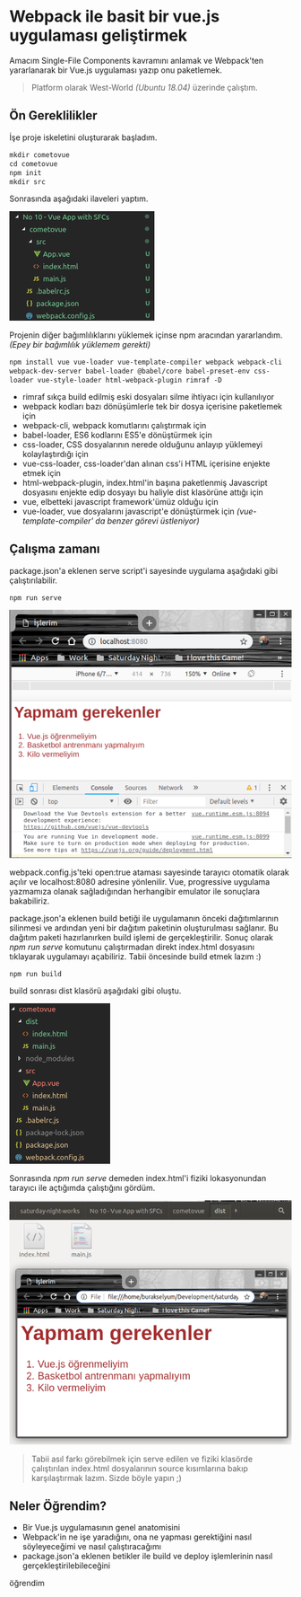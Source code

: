 # Webpack ile basit bir vue.js uygulaması geliştirmek

Amacım Single-File Components kavramını anlamak ve Webpack'ten yararlanarak bir Vue.js uygulaması yazıp onu paketlemek.

>Platform olarak West-World _(Ubuntu 18.04)_ üzerinde çalıştım.

## Ön Gereklilikler

İşe proje iskeletini oluşturarak başladım.

```
mkdir cometovue
cd cometovue
npm init
mkdir src

```

Sonrasında aşağıdaki ilaveleri yaptım.

![credit_1.png](credit_1.png)

Projenin diğer bağımlılıklarını yüklemek içinse npm aracından yararlandım. _(Epey bir bağımlılık yüklemem gerekti)_

```
npm install vue vue-loader vue-template-compiler webpack webpack-cli webpack-dev-server babel-loader @babel/core babel-preset-env css-loader vue-style-loader html-webpack-plugin rimraf -D
```

- rimraf sıkça build edilmiş eski dosyaları silme ihtiyacı için kullanılıyor
- webpack kodları bazı dönüşümlerle tek bir dosya içerisine paketlemek için
- webpack-cli, webpack komutlarını çalıştırmak için
- babel-loader, ES6 kodlarını ES5'e dönüştürmek için
- css-loader, CSS dosyalarının nerede olduğunu anlayıp yüklemeyi kolaylaştırdığı için
- vue-css-loader, css-loader'dan alınan css'i HTML içerisine enjekte etmek için
- html-webpack-plugin, index.html'in başına paketlenmiş Javascript dosyasını enjekte edip dosyayı bu haliyle dist klasörüne attığı için
- vue, elbetteki javascript framework'ümüz olduğu için
- vue-loader, vue dosyalarını javascript'e dönüştürmek için _(vue-template-compiler' da benzer görevi üstleniyor)_

## Çalışma zamanı

package.json'a eklenen serve script'i sayesinde uygulama aşağıdaki gibi çalıştırılabilir.

```
npm run serve
```

![credit_2.png](credit_2.png)

webpack.config.js'teki open:true ataması sayesinde tarayıcı otomatik olarak açılır ve localhost:8080 adresine yönlenilir. Vue, progressive uygulama yazmamıza olanak sağladığından herhangibir emulator ile sonuçlara bakabiliriz.

package.json'a eklenen build betiği ile uygulamanın önceki dağıtımlarının silinmesi ve ardından yeni bir dağıtım paketinin oluşturulması sağlanır. Bu dağıtım paketi hazırlanırken build işlemi de gerçekleştirilir. Sonuç olarak _npm run serve_ komutunu çalıştırmadan direkt index.html dosyasını tıklayarak uygulamayı açabiliriz. Tabii öncesinde build etmek lazım :)

```
npm run build
```

build sonrası dist klasörü aşağıdaki gibi oluştu.

![credit_3.png](credit_3.png)

Sonrasında _npm run serve_ demeden index.html'i fiziki lokasyonundan tarayıcı ile açtığımda çalıştığını gördüm.

![credit_4.png](credit_4.png)

>Tabii asıl farkı görebilmek için serve edilen ve fiziki klasörde çalıştırılan index.html dosyalarının source kısımlarına bakıp karşılaştırmak lazım. Sizde böyle yapın ;)

## Neler Öğrendim?

- Bir Vue.js uygulamasının genel anatomisini
- Webpack'in ne işe yaradığını, ona ne yapması gerektiğini nasıl söyleyeceğimi ve nasıl çalıştıracağımı
- package.json'a eklenen betikler ile build ve deploy işlemlerinin nasıl gerçekleştirilebileceğini

öğrendim